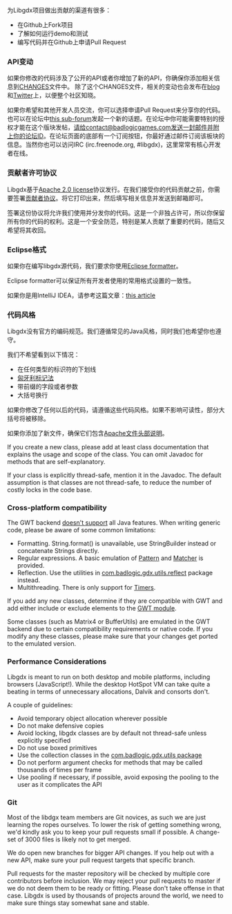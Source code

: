 为Libgdx项目做出贡献的渠道有很多：

  * 在Github上Fork项目
  * 了解如何运行demo和测试
  * 编写代码并在Github上申请Pull Request

### API变动 ###

如果你修改的代码涉及了公开的API或者你增加了新的API，你确保你添加相关信息到[CHANGES](https://github.com/libgdx/libgdx/blob/master/CHANGES)文件中。
除了这个CHANGES文件，相关的变动也会发布在[blog](http://www.badlogicgames.com)和[Twitter](http://www.twitter.com/badlogicgames)上，以便整个社区知晓。

如果你希望和其他开发人员交流，你可以选择申请Pull Request来分享你的代码。也可以在论坛中[this sub-forum](http://www.badlogicgames.com/forum/viewforum.php?f=23)发起一个新的话题。在论坛中你可能需要特别的授权才能在这个版块发帖，请给contact@badlogicgames.com发送一封邮件并附上你的论坛ID。在论坛页面的底部有一个订阅按钮，你最好通过邮件订阅该板块的信息。当然你也可以访问IRC (irc.freenode.org, #libgdx)，这里常常有核心开发者在线。

### 贡献者许可协议 ###

Libgdx基于[Apache 2.0 license](http://en.wikipedia.org/wiki/Apache_License)协议发行。在我们接受你的代码贡献之前，你需要签署[贡献者协议](https://github.com/libgdx/libgdx/blob/master/CLA.txt)。将它打印出来，然后填写相关信息并发送到邮箱即可。

签署这份协议将允许我们使用并分发你的代码。这是一个非独占许可，所以你保留所有你的代码的权利。这是一个安全防范，特别是某人贡献了重要的代码，随后又希望将其收回。

### Eclipse格式 ###

如果你在编写libgdx源代码，我们要求你使用[Eclipse formatter](https://github.com/libgdx/libgdx/blob/master/eclipse-formatter.xml)。

Eclipse formatter可以保证所有开发者使用的常用格式设置的一致性。

如果你是用IntelliJ IDEA，请参考这篇文章：[this article](http://blog.jetbrains.com/idea/2014/01/intellij-idea-13-importing-code-formatter-settings-from-eclipse/?utm_source=hootsuite&utm_campaign=hootsuite)

### 代码风格 ###

Libgdx没有官方的编码规范。我们遵循常见的Java风格，同时我们也希望你也遵守。

我们不希望看到以下情况：
  * 在任何类型的标识符的下划线
  * [匈牙利标记法](http://en.wikipedia.org/wiki/Hungarian_notation)
  * 带前缀的字段或者参数
  * 大括号换行

如果你修改了任何以后的代码，请遵循这些代码风格。如果不影响可读性，部分大括号将被移除。

如果你添加了新文件，确保它们包含[Apache文件头部说明](https://github.com/libgdx/libgdx/blob/master/gdx/src/com/badlogic/gdx/Application.java)。

If you create a new class, please add at least class documentation that explains the usage and scope of the class. You can omit Javadoc for methods that are self-explanatory.

If your class is explicitly thread-safe, mention it in the Javadoc. The default assumption is that classes are not thread-safe, to reduce the number of costly locks in the code base.

### Cross-platform compatibility ###

The GWT backend [doesn't support](http://www.gwtproject.org/doc/latest/DevGuideCodingBasicsCompatibility.html) all Java features. When writing generic code, please be aware of some common limitations:
  * Formatting. String.format() is unavailable, use StringBuilder instead or concatenate Strings directly.
  * Regular expressions. A basic emulation of [Pattern](https://github.com/libgdx/libgdx/blob/master/backends/gdx-backends-gwt/src/com/badlogic/gdx/backends/gwt/emu/java/util/regex/Pattern.java) and [Matcher](https://github.com/libgdx/libgdx/blob/master/backends/gdx-backends-gwt/src/com/badlogic/gdx/backends/gwt/emu/java/util/regex/Matcher.java) is provided.
  * Reflection. Use the utilities in [com.badlogic.gdx.utils.reflect](https://github.com/libgdx/libgdx/tree/master/gdx/src/com/badlogic/gdx/utils/reflect) package instead.
  * Multithreading. There is only support for [Timers](https://github.com/libgdx/libgdx/tree/master/gdx/src/com/badlogic/gdx/utils/Timer.java).

If you add any new classes, determine if they are compatible with GWT and add either include or exclude elements to the [GWT module](https://github.com/libgdx/libgdx/blob/master/gdx/src/com/badlogic/gdx.gwt.xml).

Some classes (such as Matrix4 or BufferUtils) are emulated in the GWT backend due to certain compatibility requirements or native code. If you modify any these classes, please make sure that your changes get ported to the emulated version.

### Performance Considerations ###

Libgdx is meant to run on both desktop and mobile platforms, including browsers (JavaScript!). While the desktop HotSpot VM can take quite a beating in terms of unnecessary allocations, Dalvik and consorts don't.

A couple of guidelines:

  * Avoid temporary object allocation wherever possible
  * Do not make defensive copies
  * Avoid locking, libgdx classes are by default not thread-safe unless explicitly specified
  * Do not use boxed primitives
  * Use the collection classes in the [com.badlogic.gdx.utils package](https://github.com/libgdx/libgdx/tree/master/gdx/src/com/badlogic/gdx/utils)
  * Do not perform argument checks for methods that may be called thousands of times per frame
  * Use pooling if necessary, if possible, avoid exposing the pooling to the user as it complicates the API

### Git ###

Most of the libdgx team members are Git novices, as such we are just learning the ropes ourselves. To lower the risk of getting something wrong, we'd kindly ask you to keep your pull requests small if possible. A change-set of 3000 files is likely not to get merged.

We do open new branches for bigger API changes. If you help out with a new API, make sure your pull request targets that specific branch.

Pull requests for the master repository will be checked by multiple core contributors before inclusion. We may reject your pull requests to master if we do not deem them to be ready or fitting. Please don't take offense in that case. Libgdx is used by thousands of projects around the world, we need to make sure things stay somewhat sane and stable.